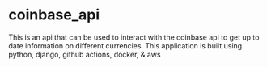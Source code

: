 # coinbase_api
This is an api that can be used to interact with the coinbase api to get up to date information on different currencies. This application is built using python, django, github actions, docker, &amp; aws
